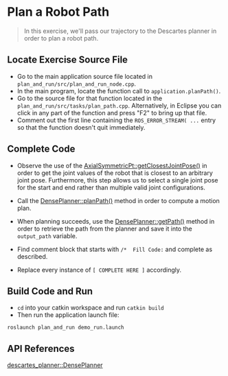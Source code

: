 # Plan a Robot Path
>In this exercise, we'll pass our trajectory to the Descartes planner in order to plan a robot path.

## Locate Exercise Source File

  * Go to the main application source file located in `plan_and_run/src/plan_and_run_node.cpp`.
  * In the main program, locate the function call to `application.planPath()`. 
  * Go to the source file for that function located in the `plan_and_run/src/tasks/plan_path.cpp`. Alternatively, in Eclipse you can click in any part of the function and press "F2" to bring up that file.
  * Comment out the first line containing the `ROS_ERROR_STREAM( ...` entry so that the function doesn't quit immediately.

## Complete Code

 * Observe the use of the [AxialSymmetricPt::getClosestJointPose()](http://docs.ros.org/indigo/api/descartes_trajectory/html/classdescartes__trajectory_1_1CartTrajectoryPt.html#a1252c8f49a6e5a7d563b6d4a256b553b) in order to get the joint values of the robot that is closest to an arbitrary joint pose.  Furthermore, this step allows us to select a single joint pose for the start and end rather than multiple valid joint configurations.
 * Call the [DensePlanner::planPath()](http://docs.ros.org/indigo/api/descartes_planner/html/classdescartes__planner_1_1DensePlanner.html#a2181f674af57b92023deabb5e8323a2a) method in order to compute a motion plan.
 * When planning succeeds, use the [DensePlanner::getPath()](http://docs.ros.org/indigo/api/descartes_planner/html/classdescartes__planner_1_1DensePlanner.html#aafd40b5dc5ed39b4f10e9b47fda0419f) method in order to retrieve the path from the planner and save it into the `output_path` variable.
 * Find comment block that starts with `/*  Fill Code:` and complete as described.

 * Replace every instance of `[ COMPLETE HERE ]` accordingly.

## Build Code and Run

 * `cd` into your catkin workspace and run `catkin build`
 * Then run the application launch file:
```
roslaunch plan_and_run demo_run.launch
```

## API References

[descartes_planner::DensePlanner](http://docs.ros.org/indigo/api/descartes_planner/html/classdescartes__planner_1_1DensePlanner.html)
